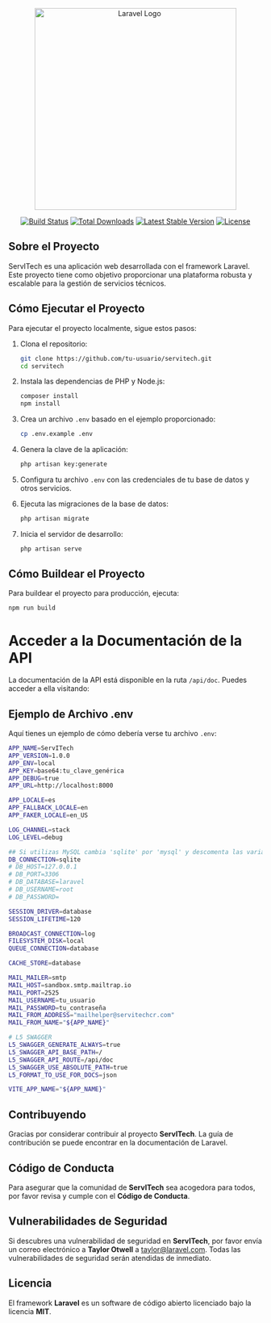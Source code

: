 <p align="center"><a href="https://laravel.com" target="_blank"><img src="https://raw.githubusercontent.com/laravel/art/master/logo-lockup/5%20SVG/2%20CMYK/1%20Full%20Color/laravel-logolockup-cmyk-red.svg" width="400" alt="Laravel Logo"></a></p>

<p align="center">
<a href="https://github.com/laravel/framework/actions"><img src="https://github.com/laravel/framework/workflows/tests/badge.svg" alt="Build Status"></a>
<a href="https://packagist.org/packages/laravel/framework"><img src="https://img.shields.io/packagist/dt/laravel/framework" alt="Total Downloads"></a>
<a href="https://packagist.org/packages/laravel/framework"><img src="https://img.shields.io/packagist/v/laravel/framework" alt="Latest Stable Version"></a>
<a href="https://packagist.org/packages/laravel/framework"><img src="https://img.shields.io/packagist/l/laravel/framework" alt="License"></a>
</p>

## Sobre el Proyecto

ServITech es una aplicación web desarrollada con el framework Laravel. Este proyecto tiene como objetivo proporcionar una plataforma robusta y escalable para la gestión de servicios técnicos.

## Cómo Ejecutar el Proyecto

Para ejecutar el proyecto localmente, sigue estos pasos:

1. Clona el repositorio:
    ```sh
    git clone https://github.com/tu-usuario/servitech.git
    cd servitech
    ```

2. Instala las dependencias de PHP y Node.js:
    ```sh
    composer install
    npm install
    ```

3. Crea un archivo `.env` basado en el ejemplo proporcionado:
    ```sh
    cp .env.example .env
    ```

4. Genera la clave de la aplicación:
    ```sh
    php artisan key:generate
    ```

5. Configura tu archivo `.env` con las credenciales de tu base de datos y otros servicios.

6. Ejecuta las migraciones de la base de datos:
    ```sh
    php artisan migrate
    ```

7. Inicia el servidor de desarrollo:
    ```sh
    php artisan serve
    ```

## Cómo Buildear el Proyecto

Para buildear el proyecto para producción, ejecuta:
```sh
npm run build
```

# Acceder a la Documentación de la API  
La documentación de la API está disponible en la ruta `/api/doc`. Puedes acceder a ella visitando:  

## Ejemplo de Archivo .env  
Aquí tienes un ejemplo de cómo debería verse tu archivo `.env`:

```sh
APP_NAME=ServITech
APP_VERSION=1.0.0
APP_ENV=local
APP_KEY=base64:tu_clave_genérica
APP_DEBUG=true
APP_URL=http://localhost:8000

APP_LOCALE=es
APP_FALLBACK_LOCALE=en
APP_FAKER_LOCALE=en_US

LOG_CHANNEL=stack
LOG_LEVEL=debug

## Si utilizas MySQL cambia 'sqlite' por 'mysql' y descomenta las variables DB_*
DB_CONNECTION=sqlite
# DB_HOST=127.0.0.1
# DB_PORT=3306
# DB_DATABASE=laravel
# DB_USERNAME=root
# DB_PASSWORD=

SESSION_DRIVER=database
SESSION_LIFETIME=120

BROADCAST_CONNECTION=log
FILESYSTEM_DISK=local
QUEUE_CONNECTION=database

CACHE_STORE=database

MAIL_MAILER=smtp
MAIL_HOST=sandbox.smtp.mailtrap.io
MAIL_PORT=2525
MAIL_USERNAME=tu_usuario
MAIL_PASSWORD=tu_contraseña
MAIL_FROM_ADDRESS="mailhelper@servitechcr.com"
MAIL_FROM_NAME="${APP_NAME}"

# L5 SWAGGER
L5_SWAGGER_GENERATE_ALWAYS=true
L5_SWAGGER_API_BASE_PATH=/
L5_SWAGGER_API_ROUTE=/api/doc
L5_SWAGGER_USE_ABSOLUTE_PATH=true
L5_FORMAT_TO_USE_FOR_DOCS=json

VITE_APP_NAME="${APP_NAME}"
```

## Contribuyendo  
Gracias por considerar contribuir al proyecto **ServITech**. La guía de contribución se puede encontrar en la documentación de Laravel.  

## Código de Conducta  
Para asegurar que la comunidad de **ServITech** sea acogedora para todos, por favor revisa y cumple con el **Código de Conducta**.  

## Vulnerabilidades de Seguridad  
Si descubres una vulnerabilidad de seguridad en **ServITech**, por favor envía un correo electrónico a **Taylor Otwell** a [taylor@laravel.com](mailto:taylor@laravel.com). Todas las vulnerabilidades de seguridad serán atendidas de inmediato.  

## Licencia  
El framework **Laravel** es un software de código abierto licenciado bajo la licencia **MIT**.  
